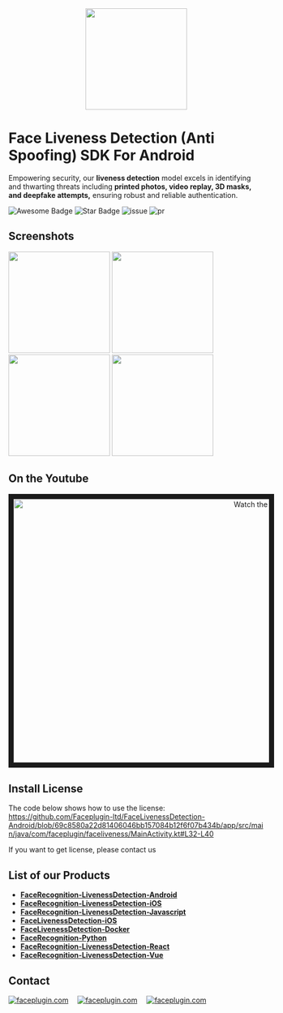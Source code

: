 <div align="center">
<img alt="" src="https://github.com/Faceplugin-ltd/FaceRecognition-Javascript/assets/160750757/657130a9-50f2-486d-b6d5-b78bcec5e6e2.png" width=200/>
</div>

# Face Liveness Detection (Anti Spoofing) SDK For Android
Empowering security, our **liveness detection** model excels in identifying and thwarting threats including **printed photos, video replay, 3D masks, and deepfake attempts,** ensuring robust and reliable authentication.

<div align="left">
<img src="https://cdn.rawgit.com/sindresorhus/awesome/d7305f38d29fed78fa85652e3a63e154dd8e8829/media/badge.svg" alt="Awesome Badge"/>
<img src="https://img.shields.io/static/v1?label=%F0%9F%8C%9F&message=If%20Useful&style=style=flat&color=BC4E99" alt="Star Badge"/>
<img src="https://img.shields.io/github/issues/genderev/assassin" alt="issue"/>
<img src="https://img.shields.io/github/issues-pr/genderev/assassin" alt="pr"/>
</div>

<h2>Screenshots</h2>
<div align="left">
<img alt="" src="https://github.com/Faceplugin-ltd/FaceLivenessDetection-Android/assets/160750757/76ae9b59-010a-4500-a483-923ebbedb01b" width=200/>
<img alt="" src="https://github.com/Faceplugin-ltd/FaceLivenessDetection-Android/assets/160750757/bff5371b-b73d-4ced-a096-9db8b6eb037f" width=200/>
<img alt="" src="https://github.com/Faceplugin-ltd/FaceLivenessDetection-Android/assets/160750757/4d66987d-6eff-4ea7-b146-833adfd2c14f" width=200/>
<img alt="" src="https://github.com/Faceplugin-ltd/FaceLivenessDetection-Android/assets/160750757/4ce4a283-09bd-4637-b7d0-35a98307b794" width=200/>

</div>

<h2>On the Youtube</h2>
<div align="center">
<a href="http://www.youtube.com/watch?feature=player_embedded&v=cjvEBzFpHGk" target="_blank">
 <img src="http://img.youtube.com/vi/cjvEBzFpHGk/maxresdefault.jpg" alt="Watch the video" width="960" height="520" border="10" />
</a>
</div>

<h2>Install License</h2>
  
The code below shows how to use the license: https://github.com/Faceplugin-ltd/FaceLivenessDetection-Android/blob/69c8580a22d81406046bb157084b12f6f07b434b/app/src/main/java/com/faceplugin/faceliveness/MainActivity.kt#L32-L40

If you want to get license, please contact us

<h2>List of our Products</h2>

* **[FaceRecognition-LivenessDetection-Android](https://github.com/Faceplugin-ltd/FaceRecognition-LivenessDetection-Android)**
* **[FaceRecognition-LivenessDetection-iOS](https://github.com/Faceplugin-ltd/FaceRecognition-LivenessDetection-iOS)**
* **[FaceRecognition-LivenessDetection-Javascript](https://github.com/Faceplugin-ltd/FaceRecognition-LivenessDetection-Javascript)**
* **[FaceLivenessDetection-iOS](https://github.com/Faceplugin-ltd/FaceLivenessDetection-iOS)**
* **[FaceLivenessDetection-Docker](https://github.com/Faceplugin-ltd/FaceLivenessDetection-Docker)**
* **[FaceRecognition-Python](https://github.com/Faceplugin-ltd/FaceRecognition-Python)**
* **[FaceRecognition-LivenessDetection-React](https://github.com/Faceplugin-ltd/FaceRecognition-LivenessDetection-React)**
* **[FaceRecognition-LivenessDetection-Vue](https://github.com/Faceplugin-ltd/FaceRecognition-LivenessDetection-Vue)**

<h2>Contact</h2>
<div align="left">
<a target="_blank" href="mailto:info@faceplugin.com"><img src="https://img.shields.io/badge/email-info@faceplugin.com-blue.svg?logo=gmail " alt="faceplugin.com"></a>&emsp;
<a target="_blank" href="https://t.me/faceplugin"><img src="https://img.shields.io/badge/telegram-@faceplugin-blue.svg?logo=telegram " alt="faceplugin.com"></a>&emsp;
<a target="_blank" href="https://wa.me/+14422295661"><img src="https://img.shields.io/badge/whatsapp-faceplugin-blue.svg?logo=whatsapp " alt="faceplugin.com">
</div>


